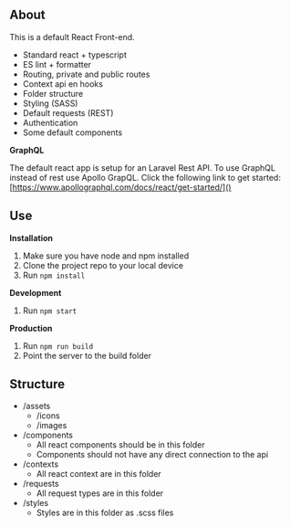 ## About
This is a default React Front-end.

- Standard react + typescript
- ES lint + formatter
- Routing, private and public routes
- Context api en hooks
- Folder structure
- Styling (SASS)
- Default requests (REST)
- Authentication
- Some default components

**GraphQL**

The default react app is setup for an Laravel Rest API. To use GraphQL
instead of rest use Apollo GrapQL. Click the following link to get
started: [https://www.apollographql.com/docs/react/get-started/]()




## Use
**Installation**

1. Make sure you have node and npm installed
2. Clone the project repo to your local device
3. Run `npm install`


**Development**

1. Run `npm start`


**Production**

1. Run `npm run build`
2. Point the server to the build folder

## Structure

- /assets
    - /icons
    - /images
- /components
    - All react components should be in this folder
    - Components should not have any direct connection to the api
- /contexts
    - All react context are in this folder
- /requests
    - All request types are in this folder
- /styles
    - Styles are in this folder as .scss files
    
    
    
     
